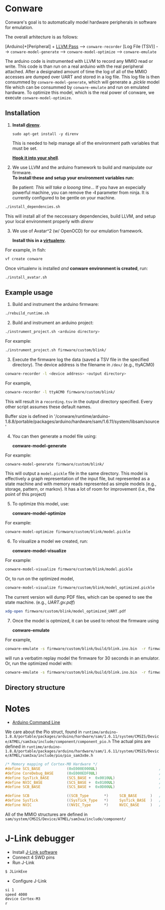 # Conware
Conware's goal is to automatically model hardware peripherals in software for emulation.

The overall arhitecture is as follows:


[Arduino]+[Peripheral] + [LLVM Pass](llvm-transformation-pass/) --> `conware-recorder` [Log File (TSV)] --> `conware-model-generate` --> `conware-model-optimize` --> `conware-emulate`

The arduino code is instrumented with LLVM to record any MMIO read or write.
This code is than run on a real arduino with the real peripheral attached.
After a designated amount of time the log of all of the MMIO accesses are dumped over UART and stored in a log file.
This log file is then consummed by `conware-model-generate`, which will generate a _.pickle_ model file which can be consummed by `conware-emulate` and run on emulated hardware.
To optimize this model, which is the real power of conware, we execute `conware-model-optimize`.


## Installation
  
  1. **Install [direnv](https://direnv.net/)**.
   
     `sudo apt-get install -y direnv`
     
     This is needed to help manage all of the environment path variables that must be set.
    
     **[Hook it into your shell](https://direnv.net/docs/hook.html)**.

  2.  We use LLVM and the arduino framework to build and manipulate our firmware.  
**To install these and setup your environment variables run:**
  
      Be patient: *This will take a looong time...* 
      If you have an expecially powerful machine, you can remove the **-l** parameter from ninja.  It is currently configured to be gentle on your machine.
    
```bash
./install_dependencies.sh
```

  This will install all of the neccessary dependencies, build LLVM, and setup your local environment properly with *direnv*
  
  3. We use of Avatar^2 (w/ OpenOCD) for our emulation framework.

      **Install this in a [virtualenv](https://virtualenv.pypa.io/en/latest/)**.  
      
For example, in fish:
```bash
vf create conware
```

Once virtualenv is installed *and* **conware environment is created**, run:


```bash
./install_avatar.sh
```

## Example usage

   1. Build and instrument the arduino firmware:
    
```bash
./rebuild_runtime.sh
```

   2. Build and instrument an arduino project:
    
```bash
./instrument_project.sh <arduino directory>
```

   For example:

```bash
./instrument_project.sh firmware/custom/blink/
```

   3. Execute the firmware log the data (saved a TSV file in the specified directory).  The device address is the filename in `/dev/` (e.g., ttyACM0)

```bash
conware-recorder -l <device address> <output directory>
```

For example,

```bash
conware-recorder -l ttyACM0 firmware/custom/blink/
```

This will result in a `recording.tsv` in the output directory specified.  Every other script assumes these default names.

Buffer size is defined in '/conware/runtime/arduino-1.8.8/portable/packages/arduino/hardware/sam/1.6.11/system/libsam/source'

4. You can then generate a model file using:

     **conware-model-generate**

For example:

```bash
conware-model-generate firmware/custom/blink/
```

This will output a `model.pickle` file in the same directory.  This model is effectively a graph representation of the input file, but represented as a state machine and with memory reads represented as simple models (e.g., storage, pattern, or markov).  It has a lot of room for improvement (i.e., the point of this project)

5. To optimize this model, use:

    **conware-model-optimize**

For example:
```bash
conware-model-optimize firmware/custom/blink/model.pickle
```

6. To visualize a model we created, run:

     **conware-model-visualize**

For example:            
     
```bash
conware-model-visualize firmware/custom/blink/model.pickle
```


Or, to run on the optimized model,
```bash
conware-model-visualize firmware/custom/blink/model_optimized.pickle
```

The current version will dump PDF files, which can be opened to see the state machine. (e.g., _UART.gv.pdf_)
```bash
xdg-open firmware/custom/blink/model_optimized_UART.pdf 
```

7. Once the model is optmized, it can be used to rehost the firmware using 

     **conware-emulate**

For example,
```bash
conware-emulate -s firmware/custom/blink/build/blink.ino.bin  -r firmware/custom/blink -t 30
```
will run a verbatim replay model the firmware for 30 seconds in an emulator.
Or, run the optimized model with:
```bash
conware-emulate -s firmware/custom/blink/build/blink.ino.bin  -r firmware/custom/blink -t 30 -m firmware/custom/blink/model_optimized.pickle 
```

## Directory structure


# Notes
- [Arduino Command Line](https://github.com/arduino/Arduino/blob/master/build/shared/manpage.adoc)

We care about the Pio struct, found in `runtime/arduino-1.8.8/portable/packages/arduino/hardware/sam/1.6.11/system/CMSIS/Device/ATMEL/sam3xa/include/component/component_pio.h`
The actual pins are defined in `runtime/arduino-1.8.8/portable/packages/arduino/hardware/sam/1.6.11/system/CMSIS/Device/ATMEL/sam3xa/include/pio/pio_sam3x8e.h`


```C
/* Memory mapping of Cortex-M0 Hardware */
#define SCS_BASE            (0xE000E000UL)                            /*!< System Control Space Base Address */
#define CoreDebug_BASE      (0xE000EDF0UL)                            /*!< Core Debug Base Address           */
#define SysTick_BASE        (SCS_BASE +  0x0010UL)                    /*!< SysTick Base Address              */
#define NVIC_BASE           (SCS_BASE +  0x0100UL)                    /*!< NVIC Base Address                 */
#define SCB_BASE            (SCS_BASE +  0x0D00UL)                    /*!< System Control Block Base Address */

#define SCB                 ((SCB_Type       *)     SCB_BASE      )   /*!< SCB configuration struct           */
#define SysTick             ((SysTick_Type   *)     SysTick_BASE  )   /*!< SysTick configuration struct       */
#define NVIC                ((NVIC_Type      *)     NVIC_BASE     )   /*!< NVIC configuration struct          */
```

All of the MMIO structures are defined in `sam/system/CMSIS/Device/ATMEL/sam3xa/include/component/`

# J-Link debugger

* Install [J-Link software](https://www.segger.com/products/debug-probes/j-link/tools/j-link-gdb-server/about-j-link-gdb-server/)
* Connect 4 SWD pins
* Run J-Link
```bash
$ JLinkExe
```
* Configure J-Link
```bash
si 1
speed 4000
device Cortex-M3
r
```

